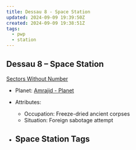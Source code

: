 ```yaml
---
title: Dessau 8 - Space Station
updated: 2024-09-09 19:39:50Z
created: 2024-09-09 19:38:51Z
tags:
  - pwp
  - station
---
```


## Dessau 8 &ndash; Space Station

[Sectors Without Number](https://sectorswithoutnumber.com/sector/bfDcBzTtgpeyLUfwzjio/spaceStation/Lrxk1ihKd7JWI1vfLm8k)

- Planet: [Amrajid - Planet](../../../Gaming/StarsWithoutNumber/PiratesWithoutPlunder/Amrajid%20-%20Planet.md)

- Attributes:
   -   Occupation: Freeze-dried ancient corpses
   -   Situation: Foreign sabotage attempt

- Space Station Tags
	-  
